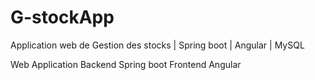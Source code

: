 # G-stockApp
Application web de Gestion des stocks | Spring boot | Angular | MySQL 

Web Application 
Backend Spring boot
Frontend Angular
